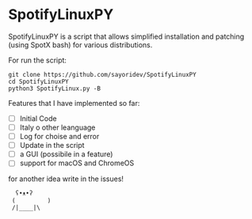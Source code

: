 # SpotifyLinuxPY

 SpotifyLinuxPY is a script that allows simplified installation and patching (using SpotX bash) for various distributions.

For run the script:
 ```
 git clone https://github.com/sayoridev/SpotifyLinuxPY
 cd SpotifyLinuxPY
 python3 SpotifyLinux.py -B
 ```

 Features that I have implemented so far:
 - [ ] Initial Code
 - [ ] Italy o other leanguage
 - [ ] Log for choise and error
 - [ ] Update in the script
 - [ ] a GUI (possibile in a feature)
 - [ ] support for macOS and ChromeOS

for another idea write in the issues!

```
  ʕ•ᴥ•ʔ
 (         )
 /|____|\ 
 ```